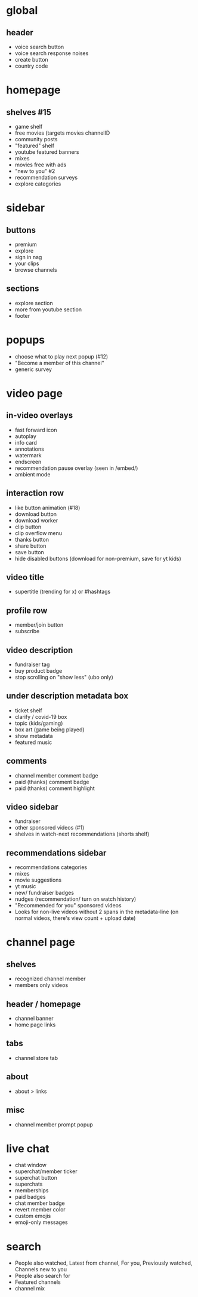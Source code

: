 # global
## header
* voice search button
* voice search response noises
* create button
* country code
# homepage
## shelves #15
* game shelf
* free movies (targets movies channelID
* community posts
* "featured" shelf
* youtube featured banners
* mixes
* movies free with ads
* "new to you" #2
* recommendation surveys
* explore categories
# sidebar
## buttons
* premium
* explore
* sign in nag
* your clips
* browse channels
## sections
* explore section
* more from youtube section
* footer
# popups
* choose what to play next popup (#12)
* "Become a member of this channel"
* generic survey
# video page
## in-video overlays
* fast forward icon
* autoplay
* info card
* annotations
* watermark
* endscreen
* recommendation pause overlay (seen in /embed/)
* ambient mode
## interaction row
* like button animation (#18)
* download button
* download worker
* clip button
* clip overflow menu
* thanks button
* share button
* save button
* hide disabled buttons (download for non-premium, save for yt kids)
## video title
* supertitle (trending for x) or #hashtags
## profile row
* member/join button
* subscribe
## video description
* fundraiser tag
* buy product badge
* stop scrolling on "show less" (ubo only)
## under description metadata box
* ticket shelf
* clarify / covid-19 box
* topic (kids/gaming)
* box art (game being played)
* show metadata
* featured music
## comments
* channel member comment badge
* paid (thanks) comment badge
* paid (thanks) comment highlight
## video sidebar
* fundraiser
* other sponsored videos (#1)
* shelves in watch-next recommendations (shorts shelf)
## recommendations sidebar
* recommendations categories
* mixes
* movie suggestions
* yt music
* new/ fundraiser badges
* nudges (recommendation/ turn on watch history)
* "Recommended for you" sponsored videos
* Looks for non-live videos without 2 spans in the metadata-line (on normal videos, there's view count + upload date)
# channel page
## shelves
* recognized channel member
* members only videos
## header / homepage
* channel banner
* home page links
## tabs
* channel store tab
## about
* about > links
## misc
* channel member prompt popup
# live chat
* chat window
* superchat/member ticker
* superchat button
* superchats
* memberships
* paid badges
* chat member badge
* revert member color
* custom emojis
* emoji-only messages
# search
* People also watched, Latest from channel, For you, Previously watched, Channels new to you
* People also search for
* Featured channels
* channel mix